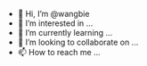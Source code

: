 - 👋 Hi, I’m @wangbie
- 👀 I’m interested in ...
- 🌱 I’m currently learning ...
- 💞️ I’m looking to collaborate on ...
- 📫 How to reach me ...

<!---
wangbie/wangbie is a ✨ special ✨ repository because its `README.md` (this file) appears on your GitHub profile.
You can click the Preview link to take a look at your changes.
--->
